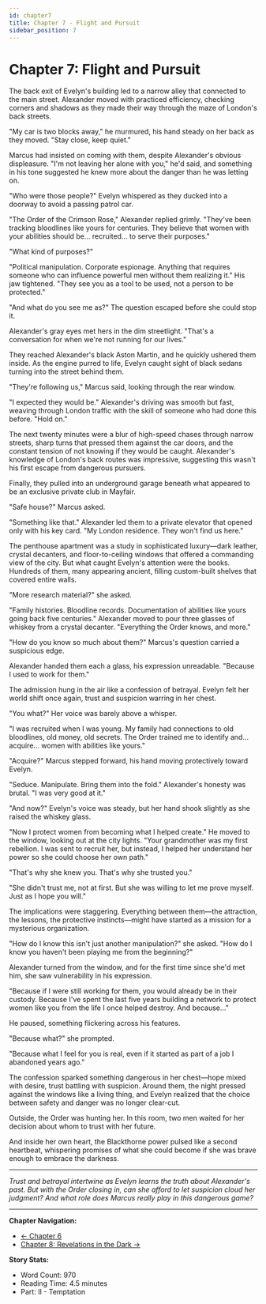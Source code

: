 ```yaml
---
id: chapter7
title: Chapter 7 - Flight and Pursuit
sidebar_position: 7
---
```


# Chapter 7: Flight and Pursuit

The back exit of Evelyn's building led to a narrow alley that connected to the main street. Alexander moved with practiced efficiency, checking corners and shadows as they made their way through the maze of London's back streets.

"My car is two blocks away," he murmured, his hand steady on her back as they moved. "Stay close, keep quiet."

Marcus had insisted on coming with them, despite Alexander's obvious displeasure. "I'm not leaving her alone with you," he'd said, and something in his tone suggested he knew more about the danger than he was letting on.

"Who were those people?" Evelyn whispered as they ducked into a doorway to avoid a passing patrol car.

"The Order of the Crimson Rose," Alexander replied grimly. "They've been tracking bloodlines like yours for centuries. They believe that women with your abilities should be... recruited... to serve their purposes."

"What kind of purposes?"

"Political manipulation. Corporate espionage. Anything that requires someone who can influence powerful men without them realizing it." His jaw tightened. "They see you as a tool to be used, not a person to be protected."

"And what do you see me as?" The question escaped before she could stop it.

Alexander's gray eyes met hers in the dim streetlight. "That's a conversation for when we're not running for our lives."

They reached Alexander's black Aston Martin, and he quickly ushered them inside. As the engine purred to life, Evelyn caught sight of black sedans turning into the street behind them.

"They're following us," Marcus said, looking through the rear window.

"I expected they would be." Alexander's driving was smooth but fast, weaving through London traffic with the skill of someone who had done this before. "Hold on."

The next twenty minutes were a blur of high-speed chases through narrow streets, sharp turns that pressed them against the car doors, and the constant tension of not knowing if they would be caught. Alexander's knowledge of London's back routes was impressive, suggesting this wasn't his first escape from dangerous pursuers.

Finally, they pulled into an underground garage beneath what appeared to be an exclusive private club in Mayfair.

"Safe house?" Marcus asked.

"Something like that." Alexander led them to a private elevator that opened only with his key card. "My London residence. They won't find us here."

The penthouse apartment was a study in sophisticated luxury—dark leather, crystal decanters, and floor-to-ceiling windows that offered a commanding view of the city. But what caught Evelyn's attention were the books. Hundreds of them, many appearing ancient, filling custom-built shelves that covered entire walls.

"More research material?" she asked.

"Family histories. Bloodline records. Documentation of abilities like yours going back five centuries." Alexander moved to pour three glasses of whiskey from a crystal decanter. "Everything the Order knows, and more."

"How do you know so much about them?" Marcus's question carried a suspicious edge.

Alexander handed them each a glass, his expression unreadable. "Because I used to work for them."

The admission hung in the air like a confession of betrayal. Evelyn felt her world shift once again, trust and suspicion warring in her chest.

"You what?" Her voice was barely above a whisper.

"I was recruited when I was young. My family had connections to old bloodlines, old money, old secrets. The Order trained me to identify and... acquire... women with abilities like yours."

"Acquire?" Marcus stepped forward, his hand moving protectively toward Evelyn.

"Seduce. Manipulate. Bring them into the fold." Alexander's honesty was brutal. "I was very good at it."

"And now?" Evelyn's voice was steady, but her hand shook slightly as she raised the whiskey glass.

"Now I protect women from becoming what I helped create." He moved to the window, looking out at the city lights. "Your grandmother was my first rebellion. I was sent to recruit her, but instead, I helped her understand her power so she could choose her own path."

"That's why she knew you. That's why she trusted you."

"She didn't trust me, not at first. But she was willing to let me prove myself. Just as I hope you will."

The implications were staggering. Everything between them—the attraction, the lessons, the protective instincts—might have started as a mission for a mysterious organization.

"How do I know this isn't just another manipulation?" she asked. "How do I know you haven't been playing me from the beginning?"

Alexander turned from the window, and for the first time since she'd met him, she saw vulnerability in his expression.

"Because if I were still working for them, you would already be in their custody. Because I've spent the last five years building a network to protect women like you from the life I once helped destroy. And because..."

He paused, something flickering across his features.

"Because what?" she prompted.

"Because what I feel for you is real, even if it started as part of a job I abandoned years ago."

The confession sparked something dangerous in her chest—hope mixed with desire, trust battling with suspicion. Around them, the night pressed against the windows like a living thing, and Evelyn realized that the choice between safety and danger was no longer clear-cut.

Outside, the Order was hunting her. In this room, two men waited for her decision about whom to trust with her future.

And inside her own heart, the Blackthorne power pulsed like a second heartbeat, whispering promises of what she could become if she was brave enough to embrace the darkness.

---

*Trust and betrayal intertwine as Evelyn learns the truth about Alexander's past. But with the Order closing in, can she afford to let suspicion cloud her judgment? And what role does Marcus really play in this dangerous game?*

---

**Chapter Navigation:**
- [← Chapter 6](chapter6)
- [Chapter 8: Revelations in the Dark →](chapter8)

**Story Stats:**
- Word Count: 970
- Reading Time: 4.5 minutes
- Part: II - Temptation
